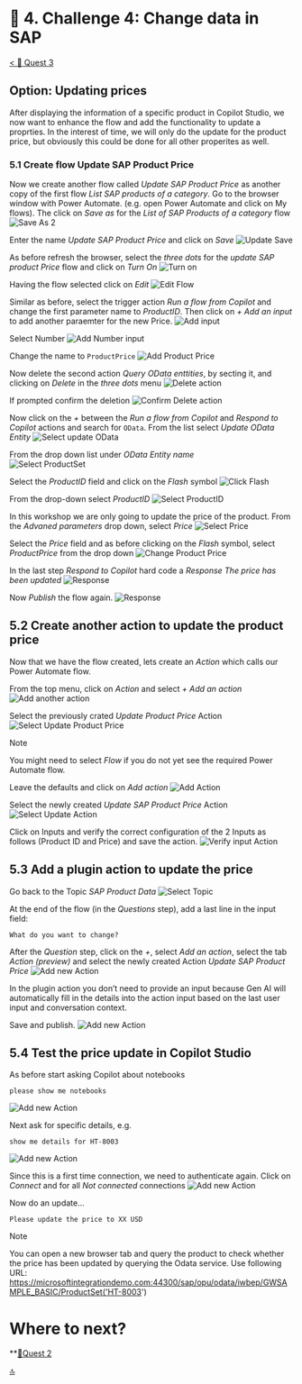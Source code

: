# 🔧 4. Challenge 4: Change data in SAP
[< 🔌 Quest 3](Quest3.md) 
## Option: Updating prices
After displaying the information of a specific product in Copilot Studio, we now want to enhance the flow and add the functionality to update a proprties. In the interest of time, we will only do the update for the product price, but obviously this could be done for all other properites as well. 


### 5.1 Create flow Update SAP Product Price
Now we create another flow called *Update SAP Product Price* as another copy of the first flow *List SAP products of a category*. Go to the browser window with Power Automate. (e.g. open Power Automate and click on My flows). The click on *Save as* for the *List of SAP Products of a category* flow 
![Save As 2](../images/Quest3/SaveAs2.jpg)
 
Enter the name *Update SAP Product Price* and click on *Save*
![Update Save](../images/Quest3/UpdateSave.jpg)

 As before refresh the browser, select the *three dots* for the *update SAP product Price* flow and click on *Turn On* 
![Turn on](../images/Quest3/TurnOn2.jpg)

Having the flow selected click on *Edit*
![Edit Flow](../images/Quest3/EditFlow2.jpg)

Similar as before, select the trigger action *Run a flow from Copilot* and change the first parameter name to *ProductID*. Then click on *+ Add an input* to add another paraemter for the new Price. 
![Add input](../images/Quest3/AddAnInput.jpg)

Select Number
![Add Number input](../images/Quest3/AddNumber.jpg)

Change the name to ````ProductPrice````
![Add Product Price](../images/Quest3/ProductPrice.jpg)

Now delete the second action *Query OData enttities*, by secting it, and clicking on *Delete* in the *three dots* menu
![Delete action](../images/Quest3/DeleteAction.jpg)

If prompted confirm the deletion
![Confirm Delete action](../images/Quest3/ConfirmDeletion.jpg)

Now click on the *+* between the *Run a flow from Copilot* and *Respond to Copilot* actions and search for ````OData````. From the list select *Update OData Entity*
![Select update OData](../images/Quest3/SelectUpdateOData.jpg)


From the drop down list under *OData Entity name*  
![Select ProductSet](../images/Quest3/SelectProductSet.jpg)

Select the *ProductID* field and click on the *Flash* symbol
![Click Flash](../images/Quest3/ClickOnFlash.jpg)

From the drop-down select *ProductID*
![Select ProductID](../images/Quest3/SelectProductID.jpg)

In this workshop we are only going to update the price of the product. 
From the *Advaned parameters* drop down, select *Price*
![Select Price](../images/Quest3/SelectPrice.jpg)
 

Select the *Price* field and as before clicking on the *Flash* symbol, select *ProductPrice* from the drop down
![Change Product Price](../images/Quest3/ChangeProductPrice.jpg)

In the last step *Respond to Copilot* hard code a *Response* *The price has been updated*
![Response](../images/Quest3/Resposne.jpg)

Now *Publish* the flow again. 
![Response](../images/Quest3/Publish.jpg)


## 5.2 Create another action to update the product price
Now that we have the flow created, lets create an *Action* which calls our Power Automate flow. 

From the top menu, click on *Action* and select *+ Add an action*
![Add another action](../images/Quest3/AddAnAction2.jpg)

Select the previously crated *Update Product Price* Action
![Select Update Product Price](../images/Quest3/SelectUpdateProductPrice.jpg)

> [!Note]
> You might need to select *Flow* if you do not yet see the required Power Automate flow. 

Leave the defaults and click on *Add action*
![Add Action](../images/Quest3/AddAction2.jpg)

Select the newly created *Update SAP Product Price* Action
![Select Update Action](../images/Quest3/SelectUpdateAction.jpg)

Click on Inputs and verify the correct configuration of the 2 Inputs as follows (Product ID and Price) and save the action.
![Verify input Action](../images/Quest3/VerifyInput.jpg)
 

## 5.3 Add a plugin action to update the price
Go back to the Topic *SAP Product Data*
![Select Topic](../images/Quest3/SelectTopic.jpg)

At the end of the flow (in the *Questions* step), add a last line in the input field:
````text
What do you want to change?
````

After the *Question* step, click on the *+*, select *Add an action*, select the tab *Action (preview)* and select the newly created Action *Update SAP Product Price*
![Add new Action](../images/Quest3/AddAction-Action.jpg)


In the plugin action you don’t need to provide an input because Gen AI will automatically fill in the details into the action input based on the last user input and conversation context.

Save and publish.
![Add new Action](../images/Quest3/ClickSaveAndPublish.jpg)

## 5.4 Test the price update in Copilot Studio
As before start asking Copilot about notebooks
````text
please show me notebooks
````
![Add new Action](../images/Quest3/TestCopilot1.jpg)


Next ask for specific details, e.g. 
````text
show me details for HT-8003
````
![Add new Action](../images/Quest3/ShowDetailsAndConnect.jpg)

Since this is a first time connection, we need to authenticate again. Click on *Connect* and for all *Not connected* connections
![Add new Action](../images/Quest3/Connect.jpg)


Now do an update...
````text
Please update the price to XX USD
````

> [!Note]
> You can open a new browser tab and query the product to check whether the price has been updated by querying the Odata service. Use following URL: https://microsoftintegrationdemo.com:44300/sap/opu/odata/iwbep/GWSAMPLE_BASIC/ProductSet('HT-8003') 

 
# Where to next?

**[🔌Quest 2](Quest3.md)

[🔝](#)
